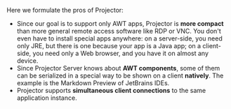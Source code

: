 Here we formulate the pros of Projector:

* Since our goal is to support only AWT apps, Projector is **more compact** than more general remote access software like RDP or VNC. You don't even have to install special apps anywhere: on a server-side, you need only JRE, but there is one because your app is a Java app; on a client-side, you need only a Web browser, and you have it on almost any device.
* Since Projector Server knows about **AWT components**, some of them can be serialized in a special way to be shown on a client **natively**. The example is the Markdown Preview of JetBrains IDEs.
* Projector supports **simultaneous client connections** to the same application instance.
